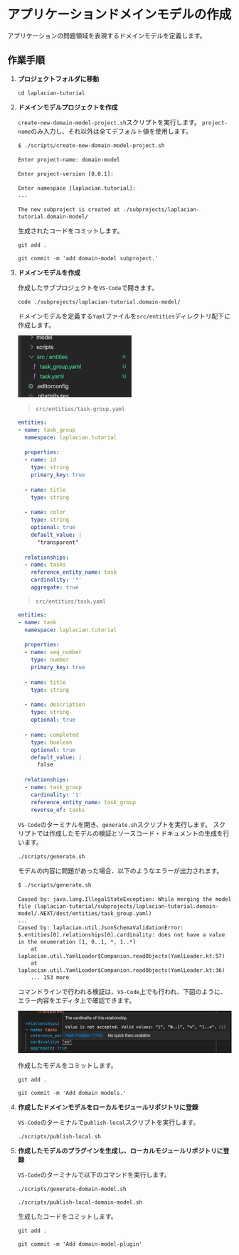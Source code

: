 # アプリケーションドメインモデルの作成

アプリケーションの問題領域を表現するドメインモデルを定義します。

## 作業手順

1. **プロジェクトフォルダに移動**

    ```console
    cd laplacian-tutorial
    ```

2. **ドメインモデルプロジェクトを作成**

    `create-new-domain-model-project.sh`スクリプトを実行します。
    `project-name`のみ入力し、それ以外は全てデフォルト値を使用します。

    ```console
    $ ./scripts/create-new-domain-model-project.sh

    Enter project-name: domain-model

    Enter project-version [0.0.1]:

    Enter namespace [laplacian.tutorial]:
    ...

    The new subproject is created at ./subprojects/laplacian-tutorial.domain-model/
    ```

    生成されたコードをコミットします。

    ```console
    git add .
    ```

    ```console
    git commit -m 'add domain-model subproject.'
    ```

3. **ドメインモデルを作成**

    作成したサブプロジェクトを`VS-Code`で開きます。

    ```console
    code ./subprojects/laplacian-tutorial.domain-model/
    ```

    ドメインモデルを定義する`Yaml`ファイルを`src/entities`ディレクトリ配下に作成します。

    ![src-dir-explorer](./images/src-dir-explorer.png)

    > `src/entities/task-group.yaml`

    ```yaml
    entities:
    - name: task_group
      namespace: laplacian.tutorial

      properties:
      - name: id
        type: string
        primary_key: true

      - name: title
        type: string

      - name: color
        type: string
        optional: true
        default_value: |
          "transparent"

      relationships:
      - name: tasks
        reference_entity_name: task
        cardinality: '*'
        aggregate: true
    ```

    > `src/entities/task.yaml`

    ```yaml
    entities:
    - name: task
      namespace: laplacian.tutorial

      properties:
      - name: seq_number
        type: number
        primary_key: true

      - name: title
        type: string

      - name: description
        type: string
        optional: true

      - name: completed
        type: boolean
        optional: true
        default_value: |
          false

      relationships:
      - name: task_group
        cardinality: '1'
        reference_entity_name: task_group
        reverse_of: tasks
    ```

    `VS-Code`のターミナルを開き、`generate.sh`スクリプトを実行します。
    スクリプトでは作成したモデルの検証とソースコード・ドキュメントの生成を行います。

    ```console
    ./scripts/generate.sh
    ```

    モデルの内容に問題があった場合、以下のようなエラーが出力されます。

    ```console
    $ ./scripts/generate.sh

    Caused by: java.lang.IllegalStateException: While merging the model file (laplacian-tutorial/subprojects/laplacian-tutorial.domain-model/.NEXT/dest/entities/task_group.yaml)
    ...
    Caused by: laplacian.util.JsonSchemaValidationError: $.entities[0].relationships[0].cardinality: does not have a value in the enumeration [1, 0..1, *, 1..*]
        at laplacian.util.YamlLoader$Companion.readObjects(YamlLoader.kt:57)
        at laplacian.util.YamlLoader$Companion.readObjects(YamlLoader.kt:36)
        ... 153 more
    ```

    コマンドラインで行われる検証は、`VS-Code`上でも行われ、下図のように、エラー内容をエディタ上で確認できます。

    ![model validation error](./images/model-validation-error.png)

    作成したモデルをコミットします。

    ```console
    git add .
    ```

    ```console
    git commit -m 'Add domain models.'
    ```

4. **作成したドメインモデルをローカルモジュールリポジトリに登録**

    `VS-Code`のターミナルで`publish-local`スクリプトを実行します。

    ```console
    ./scripts/publish-local.sh
    ```

5. **作成したモデルのプラグインを生成し、ローカルモジュールリポジトリに登録**

    `VS-Code`のターミナルで以下のコマンドを実行します。

    ```console
    ./scripts/generate-domain-model.sh
    ```

    ```console
    ./scripts/publish-local-domain-model.sh
    ```

    生成したコードをコミットします。

    ```console
    git add .
    ```

    ```console
    git commit -m 'Add domain-model-plugin'
    ```
